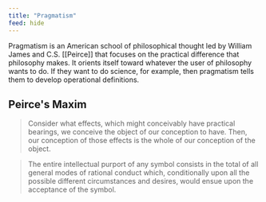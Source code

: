 ```yaml
---
title: "Pragmatism"
feed: hide
---
```


Pragmatism is an American school of philosophical thought led by William James and C.S. [[Peirce]] that focuses on the practical difference that philosophy makes. It orients itself toward whatever the user of philosophy wants to do. If they want to do science, for example, then pragmatism tells them to develop operational definitions. 

## Peirce's Maxim

> Consider what effects, which might conceivably have practical bearings, we conceive the object of our conception to have. Then, our conception of those effects is the whole of our conception of the object.


> The entire intellectual purport of any symbol consists in the total of all general modes of rational conduct which, conditionally upon all the possible different circumstances and desires, would ensue upon the acceptance of the symbol.